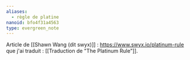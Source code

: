 ```yaml
---
aliases:
  - règle de platine
nanoid: bfo4f31a4563
type: evergreen_note
---
```

Article de [[Shawn Wang (dit swyx)]] : https://www.swyx.io/platinum-rule que j'ai traduit : [[Traduction de "The Platinum Rule"]].
